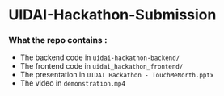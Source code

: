 # UIDAI-Hackathon-Submission

### What the repo contains : 

- The backend code in `uidai-hackathon-backend/`
- The frontend code in `uidai_hackathon_frontend/`
- The presentation in `UIDAI Hackathon - TouchMeNorth.pptx`
- The video in `demonstration.mp4`

